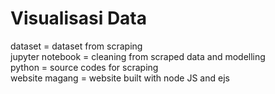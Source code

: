 # Visualisasi Data

dataset = dataset from scraping <br />
jupyter notebook = cleaning from scraped data and modelling <br />
python = source codes for scraping <br />
website magang = website built with node JS and ejs 
